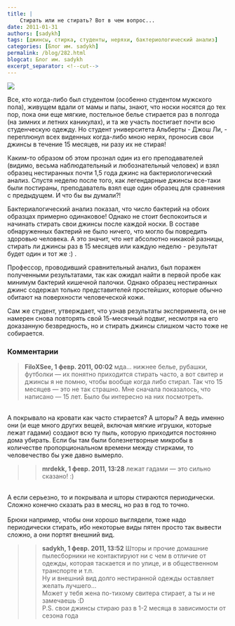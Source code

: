 ```yaml
---
title: |
    Стирать или не стирать? Вот в чем вопрос...
date: 2011-01-31
authors: [sadykh]
tags: [джинсы, стирка, студенты, неряхи, бактериологический анализ]
categories: [Блог им. sadykh]
permalink: /blog/282.html
blogcat: Блог им. sadykh
excerpt_separator: <!--cut-->
---
```



![](http://itw66.ru/uploads/images/00/00/05/2011/01/31/e30c33.jpg)


Все, кто когда-либо был студентом (особенно студентом мужского пола), живущем вдали от мамы и папы, знают, что носки носятся до тех пор, пока они еще мягкие, постельное белье стирается раз в полгода (на зимних и летних каникулах), и та же участь постигает почти всю студенческую одежду. Но студент университета Альберты - Джош Ли, - переплюнул всех виденных когда-либо мною нерях, проносив свои джинсы в течение 15 месяцев, ни разу их не стирая! 

Каким-то образом об этом прознал один из его преподавателей (видимо, весьма наблюдательный и любознательный человек) и взял образец нестиранных почти 1,5 года джинс на бактериологический анализ. Спустя неделю после того, как легендарные джинсы все-таки были постираны, преподаватель взял еще один образец для сравнения с предыдущем. И что бы вы думали?!


<!--cut-->


Бактериалогический анализ показал, что число бактерий на обоих образцах примерно одинаковое! Однако не стоит беспокоиться и начинать стирать свои джинсы после каждой носки. В составе обнаруженных бактерий не было ничего, что могло бы повредить здоровью человека. А это значит, что нет абсолютно никакой разницы, стирать ли джинсы раз в 15 месяцев или каждую неделю - результат будет один и тот же :) .

Профессор, проводивший сравнительный анализ, был поражен полученными результатами, так как ожидал найти в первой пробе как минимум бактерий кишечной палочки. Однако образец нестиранных джинс содержал только представителей простейших, которые обычно обитают на поверхности человеческой кожи.

Сам же студент, утверждает, что узнав результаты эксперимента, он не намерен снова повторять свой 15-месячный подвиг, несмотря на его доказанную безвредность, но и стирать джинсы слишком часто тоже не собирается.

### Комментарии

> **FiloXSee, 1 февр. 2011, 00:02**
> мда… нижнее белье, рубашки, футболки — их понятно приходится стирать часто, а вот свитер и джинсы я не помню, чтобы вообще когда либо стирал. Так что 15 месяцев — это не так страшно. Мне сначала показалось, что написано — 15 лет. Было бы интересно на них посмотреть.<br/>
<br/>
А покрывало на кровати как часто стирается? А шторы? А ведь именно они (и еще много других вещей, включая мягкие игрушки, которые лежат гадами) создают всю ту пыль, которую приходится постоянно дома убирать. Если бы там были болезнетворные микробы в количестве пропорциональном времени между стирками, то человечество бы уже давно вымерло.

>> **mrdekk, 1 февр. 2011, 13:28**
>> лежат гадами — это сильно сказано! :)<br/>
<br/>
А если серьезно, то и покрывала и шторы стираются периодически. Сложно конечно сказать раз в месяц, но раз в год то точно.<br/>
<br/>
Брюки например, чтобы они хорошо выглядели, тоже надо периодически стирать, ибо некоторые виды пятен просто так вывести сложно, а они портят внешний вид.

>> **sadykh, 1 февр. 2011, 13:52**
>> Шторы и прочие домашние пылесборники не контактируют ни с чем в отличие от одежды, которая таскается и по улице, и в общественном транспорте и т.п.<br/>
Ну и внешний вид долго нестиранной одежды оставляет желать лучшего…<br/>
Может у тебя жена по-тихому свитера стирает, а ты и не замечаешь :D<br/>
P.S. свои джинсы стираю раз в 1-2 месяца в зависимости от сезона года
